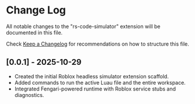 # Change Log

All notable changes to the "rs-code-simulator" extension will be documented in this file.

Check [Keep a Changelog](http://keepachangelog.com/) for recommendations on how to structure this file.

## [0.0.1] - 2025-10-29

- Created the initial Roblox headless simulator extension scaffold.
- Added commands to run the active Luau file and the entire workspace.
- Integrated Fengari-powered runtime with Roblox service stubs and diagnostics.